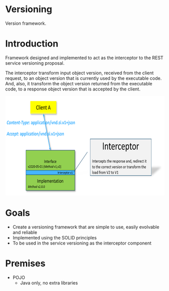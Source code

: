 # Versioning
Version framework.

# Introduction
Framework designed and implemented to act as the interceptor to the REST service versioning proposal.

The interceptor transform input object version, received from the client request, to an object version that is currently used by the executable code. And, also, it transform the object version returned from the executable code, to a response object version that is accepted by the client.

<img align="center" width="600" height="314" src="https://github.com/HaroldoMacedo/Version/blob/master/images/Interceptor.PNG" >

# Goals
* Create a versioning framework that are simple to use, easily evolvable and reliable
* Implemented using the SOLID principles
* To be used in the service versioning as the interceptor component

# Premises
* POJO
  * Java only, no extra libraries


